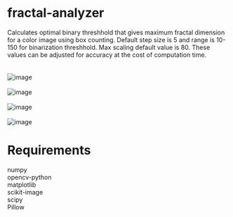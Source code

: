 # fractal-analyzer

Calculates optimal binary threshhold that gives maximum fractal dimension for a color image using box counting. Default step size is 5 and range is 10-150 for binarization threshhold. Max scaling default value is 80. These values can be adjusted for accuracy at the cost of computation time.<br><br><br>
![image](https://github.com/AbhinavM2000/fractal-analyzer/assets/46239775/af31c872-8691-4579-ac0b-76398d20a77c)<br><br>
![image](https://github.com/AbhinavM2000/fractal-analyzer/assets/46239775/0e9ad8d1-34ee-416e-aaa1-f845724b0a29)<br><br>
![image](https://github.com/AbhinavM2000/fractal-analyzer/assets/46239775/a1d02a72-b1c6-4afc-ba03-9bf79906b628)<br><br>
![image](https://github.com/AbhinavM2000/fractal-analyzer/assets/46239775/c27bf1b6-872e-462f-920f-e6b0d3f00568)<br>

# Requirements
numpy<br>
opencv-python<br>
matplotlib<br>
scikit-image<br>
scipy<br>
Pillow
